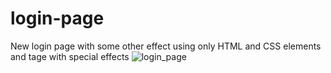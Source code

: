 # login-page
New login page with some other effect 
using only HTML and CSS elements and tage with special effects
![login_page](https://user-images.githubusercontent.com/90175495/210351468-33982f8d-780f-4f89-8946-20d95451e034.png)
